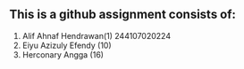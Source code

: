 This is a github assignment consists of:
----------------------------------------

1. Alif Ahnaf Hendrawan(1) 244107020224
2. Eiyu Azizuly Efendy (10)
3. Herconary Angga (16)
